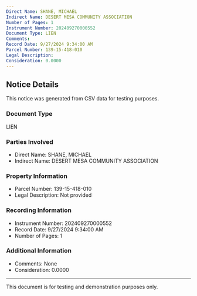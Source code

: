 ```yaml
---
Direct Name: SHANE, MICHAEL
Indirect Name: DESERT MESA COMMUNITY ASSOCIATION
Number of Pages: 1
Instrument Number: 202409270000552
Document Type: LIEN
Comments: 
Record Date: 9/27/2024 9:34:00 AM
Parcel Number: 139-15-418-010
Legal Description: 
Consideration: 0.0000
---
```


## Notice Details

This notice was generated from CSV data for testing purposes.

### Document Type
LIEN

### Parties Involved
- Direct Name: SHANE, MICHAEL
- Indirect Name: DESERT MESA COMMUNITY ASSOCIATION

### Property Information
- Parcel Number: 139-15-418-010
- Legal Description: Not provided

### Recording Information
- Instrument Number: 202409270000552
- Record Date: 9/27/2024 9:34:00 AM
- Number of Pages: 1

### Additional Information
- Comments: None
- Consideration: 0.0000

---

This document is for testing and demonstration purposes only.
